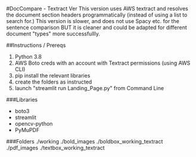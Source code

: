#DocCompare - Textract Ver
This version uses AWS textract and resolves the document section headers programmatically (instead of using a list to search for.)
This version is slower, and does not use Spacy etc. for the sentence comparison BUT it is cleaner and could be adapted for different document "types" more successfullly.

##Instructions / Prereqs
1. Python 3.8
2. AWS Boto creds with an account with Textract permissions (using AWS CLI)
3. pip install the relevant libraries
4. create the folders as instructed
5. launch "streamlit run Landing_Page.py" from Command Line

###Libraries
* boto3
* streamlit
* opencv-python
* PyMuPDF

###Folders
./working
./bold_images
./boldbox_working_textract
./pdf_images
./textbox_working_textract